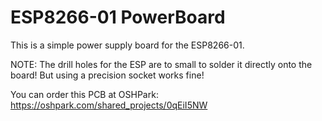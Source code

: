 # ESP8266-01 PowerBoard

This is a simple power supply board for the ESP8266-01.

NOTE: The drill holes for the ESP are to small to solder it directly onto the board!
But using a precision socket works fine! 

You can order this PCB at OSHPark:
https://oshpark.com/shared_projects/0qEiI5NW
